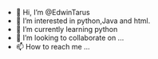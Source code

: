 - 👋 Hi, I’m @EdwinTarus
- 👀 I’m interested in python,Java and html.
- 🌱 I’m currently learning python
- 💞️ I’m looking to collaborate on ...
- 📫 How to reach me ...

<!---
EdwinTarus/EdwinTarus is a ✨ special ✨ repository because its `README.md` (this file) appears on your GitHub profile.
You can click the Preview link to take a look at your changes.
--->
